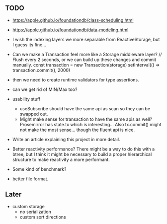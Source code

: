 
## TODO

- https://apple.github.io/foundationdb/class-scheduling.html
- https://apple.github.io/foundationdb/data-modeling.html


- I wish the indexing layers we more separable from ReactiveStorage, but I guess its fine...


- Can we make a Transaction feel more like a Storage middleware layer?
	// Flush every 2 seconds, or we can build up these changes and commit manually.
	const transaction = new Transaction(storage)
	setInterval(() => transaction.commit(), 2000)

- then we need to create runtime validators for type assertions.
- can we get rid of MIN/Max too?


- usability stuff
	- useSubscribe should have the same api as scan so they can be swapped out.
	- Might make sense for transaction to have the same apis as well? Prosemirror has state.tx which is interesting... Also tx.commit() might not make the most sense... though the fluent api is nice.

- Write an article explaining this project in more detail.
- Better reactivity performance?
	There might be a way to do this with a btree, but I think it might be necessary to build
	a proper hierarchical structure to make reactivity a more performant.
- Some kind of benchmark?
- better file format.

## Later

- custom storage
	- no serialization
	- custom sort directions